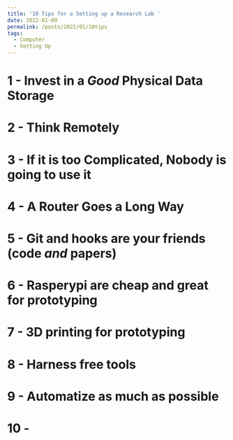 ```yaml
---
title: '10 Tips for a Setting up a Research Lab '
date: 2022-01-09
permalink: /posts/2022/01/10tips
tags:
  - Computer
  - Setting Up
---
```



# 1 - Invest in a *Good* Physical Data Storage 

# 2 - Think Remotely 

# 3 - If it is too Complicated, Nobody is going to use it

# 4 - A Router Goes a Long Way

# 5 - Git and hooks are your friends (code *and* papers)

# 6 - Rasperypi are cheap and great for prototyping 

# 7 - 3D printing for prototyping 

# 8 - Harness free tools 

# 9 - Automatize as much as possible

# 10 - 